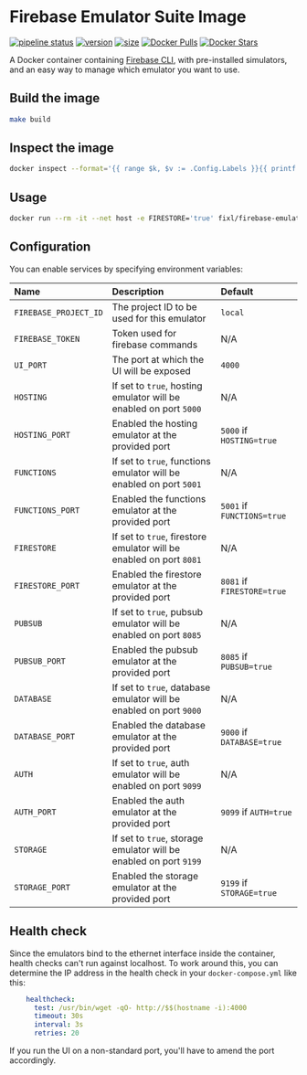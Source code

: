 # Firebase Emulator Suite Image

[![pipeline status](https://gitlab.com/fixl/docker-firebase-emulator-suite/badges/master/pipeline.svg)](https://gitlab.com/fixl/docker-firebase-emulator-suite/-/pipelines)
[![version](https://fixl.gitlab.io/docker-firebase-emulator-suite/version.svg)](https://gitlab.com/fixl/docker-firebase-emulator-suite/-/commits/master)
[![size](https://fixl.gitlab.io/docker-firebase-emulator-suite/size.svg)](https://gitlab.com/fixl/docker-firebase-emulator-suite/-/commits/master)
[![Docker Pulls](https://img.shields.io/docker/pulls/fixl/firebase-emulator-suite)](https://hub.docker.com/r/fixl/firebase-emulator-suite)
[![Docker Stars](https://img.shields.io/docker/stars/fixl/firebase-emulator-suite)](https://hub.docker.com/r/fixl/firebase-emulator-suite)

A Docker container containing [Firebase CLI](https://github.com/firebase/firebase-tools), with
pre-installed simulators, and an easy way to manage which emulator you want to use.

## Build the image

```bash
make build
```

## Inspect the image

```bash
docker inspect --format='{{ range $k, $v := .Config.Labels }}{{ printf "%s=%s\n" $k $v}}{{ end }}' fixl/firebase-emulator-suite:latest
```

## Usage

```bash
docker run --rm -it --net host -e FIRESTORE='true' fixl/firebase-emulator-suite
```

## Configuration

You can enable services by specifying environment variables:

| Name                  | Description                                                         | Default                    |
|:----------------------|:--------------------------------------------------------------------|:---------------------------|
| `FIREBASE_PROJECT_ID` | The project ID to be used for this emulator                         | `local`                    |
| `FIREBASE_TOKEN`      | Token used for firebase commands                                    | N/A                        |
| `UI_PORT`             | The port at which the UI will be exposed                            | `4000`                     |
| `HOSTING`             | If set to `true`, hosting emulator will be enabled on port `5000`   | N/A                        |
| `HOSTING_PORT`        | Enabled the hosting emulator at the provided port                   | `5000` if `HOSTING=true`   |
| `FUNCTIONS`           | If set to `true`, functions emulator will be enabled on port `5001` | N/A                        |
| `FUNCTIONS_PORT`      | Enabled the functions emulator at the provided port                 | `5001` if `FUNCTIONS=true` |
| `FIRESTORE`           | If set to `true`, firestore emulator will be enabled on port `8081` | N/A                        |
| `FIRESTORE_PORT`      | Enabled the firestore emulator at the provided port                 | `8081` if `FIRESTORE=true` |
| `PUBSUB`              | If set to `true`, pubsub emulator will be enabled on port `8085`    | N/A                        |
| `PUBSUB_PORT`         | Enabled the pubsub emulator at the provided port                    | `8085` if `PUBSUB=true`    |
| `DATABASE`            | If set to `true`, database emulator will be enabled on port `9000`  | N/A                        |
| `DATABASE_PORT`       | Enabled the database emulator at the provided port                  | `9000` if `DATABASE=true`  |
| `AUTH`                | If set to `true`, auth emulator will be enabled on port `9099`      | N/A                        |
| `AUTH_PORT`           | Enabled the auth emulator at the provided port                      | `9099` if `AUTH=true`      |
| `STORAGE`             | If set to `true`, storage emulator will be enabled on port `9199`   | N/A                        |
| `STORAGE_PORT`        | Enabled the storage emulator at the provided port                   | `9199` if `STORAGE=true`   |

## Health check

Since the emulators bind to the ethernet interface inside the container, health checks can't run
against localhost. To work around this, you can determine the IP address in the health check in your
`docker-compose.yml` like this:

```yaml
    healthcheck:
      test: /usr/bin/wget -qO- http://$$(hostname -i):4000
      timeout: 30s
      interval: 3s
      retries: 20
```

If you run the UI on a non-standard port, you'll have to amend the port accordingly.
